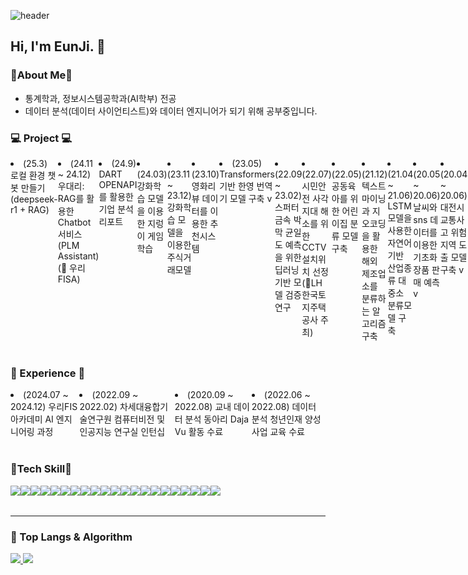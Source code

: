 ![header](https://capsule-render.vercel.app/api?type=waving&color=gradient&height=360&text=Hello+World%21&fontSize=70&fontAlign=50&fontAlignY=50&desc=Happy+EunJi%27s+page&descSize=20&descAlign=50&descAlignY=60)

## Hi, I'm EunJi. 👋
### 🌱About Me🌱
  -  통계학과, 정보시스템공학과(AI학부) 전공
  -  데이터 분석(데이터 사이언티스트)와 데이터 엔지니어가 되기 위해 공부중입니다. 

### 💻 Project 💻
<div style="display:flex; flex-direction:row;">
    <li>(25.3) 로컬 환경 챗봇 만들기(deepseek-r1 + RAG) </li>
    <li>(24.11 ~ 24.12) 우대리: RAG를 활용한 Chatbot 서비스(PLM Assistant) (🥇 우리FISA) </li>
    <li>(24.9) DART OPENAPI를 활용한 기업 분석 리포트 </li>
    <li>(24.03) 강화학습 모델을 이용한 지렁이 게임 학습 </li>
    <li>(23.11 ~ 23.12) 강화학습 모델을 이용한 주식거래모델 </li>
    <li>(23.10) 영화리뷰 데이터를 이용한 추천시스템 </li>
    <li>(23.05) Transformers 기반 한영 번역기 모델 구축 v </li>
    <li>(22.09 ~ 23.02) 스퍼터 금속 박막 균일도 예측을 위한 딥러닝 기반 모델 검증 연구</li>
    <li>(22.07) 시민안전 사각지대 해소를 위한 CCTV설치위치 선정 (🥉LH 한국토지주택공사 주최)</li>
    <li>(22.05) 공동육아를 위한 어린이집 분류 모델 구축 </li>
    <li>(21.12) 텍스트마이닝과 지오코딩을 활용한 해외 제조업소를 분류하는 알고리즘 구축</li>
    <li>(21.04 ~ 21.06) LSTM 모델을 사용한 자연어 기반 산업종류 대중소 분류모델 구축</li>
    <li>(20.05 ~ 20.06) 날씨와 sns 데이터를 이용한 기초화장품 판매 예측 v</li>
    <li>(20.04 ~ 20.06) 대전시 교통사고 위험 지역 도출 모델 구축 v</li>
</div><br>

 
### 💪 Experience 💪
<div style="display:flex; flex-direction:row;">
    <li>(2024.07 ~ 2024.12) 우리FIS 아카데미 AI 엔지니어링 과정</li>
    <li>(2022.09 ~ 2022.02) 차세대융합기술연구원 컴퓨터비전 및 인공지능 연구실 인턴십</li>
    <li>(2020.09 ~ 2022.08) 교내 데이터 분석 동아리 Daja Vu 활동 수료</li>
    <li>(2022.06 ~ 2022.08) 데이터 분석 청년인재 양성사업 교육 수료</li>
</div><br>



### 🔨Tech Skill🔨
<div style="display:flex; flex-direction:row;">
    <img src="https://img.shields.io/badge/Python-3766AB?style=flat-square&logo=Python&logoColor=white"/></a>
    <img src="https://img.shields.io/badge/R-276DC3?style=flat-square&logo=R&logoColor=white"/></a>
    <img src="https://img.shields.io/badge/SAS-047DA3?style=flat-square&logo=sas&logoColor=white"/></a>
    <img src="https://img.shields.io/badge/SPSS-0066B1?style=flat-square&logo=spss&logoColor=white"/></a>
    <img src="https://img.shields.io/badge/Tableau-E97627?style=flat-square&logo=Tableau&logoColor=white"/>
    <img src="https://img.shields.io/badge/MySQL-4479A1?style=flat-square&logo=MySQL&logoColor=white"/>
    <img src="https://img.shields.io/badge/OpenAI-412991?style=flat-square&logo=openai&logoColor=white"> 
    <br>
    <img src="https://img.shields.io/badge/elasticsearch-005571.svg?&style=flat-square&logo=elasticsearch&logoColor=white">
    <img src="https://img.shields.io/badge/apacheairflow-017CEE.svg?&style=flat-square&logo=apacheairflow&logoColor=white">
    <br>  
    <img src="https://img.shields.io/badge/C++-00599C?style=flat-square&logo=C%2B%2B&logoColor=white"> 
    <img src="https://img.shields.io/badge/Java-007396?style=flat-square&logo=Java&logoColor=white"> 
    <br>
    <img src="https://img.shields.io/badge/html5-E34F26?style=flat-square&logo=html5&logoColor=white"> 
    <img src="https://img.shields.io/badge/css3-1572B6?style=flat-square&logo=css3&logoColor=white"> 
    <img src="https://img.shields.io/badge/javascript-F7DF1E?style=flat-square&logo=javascript&logoColor=black"> 
    <img src="https://img.shields.io/badge/django-092E20.svg?&style=flat-square&logo=django&logoColor=white">
    <br>
    <img src="https://img.shields.io/badge/Amazon AWS-232F3E?style=flat-square&logo=amazon aws&logoColor=white"> 
    <img src="https://img.shields.io/badge/Amazon EC2-FF9900?style=flat-square&logo=amazon ec2&logoColor=white"> 
    <img src="https://img.shields.io/badge/Amazon RDS-527FFF?style=flat-square&logo=amazon rds&logoColor=white">
    <br>
    <img src="https://img.shields.io/badge/linux-FCC624.svg?&style=flat-square&logo=linux&logoColor=white">
    <img src="https://img.shields.io/badge/git-F05032.svg?&style=flat-square&logo=git&logoColor=white">
    <img src="https://img.shields.io/badge/notion-000000.svg?&style=flat-square&logo=notion&logoColor=white">
</div><br>

---
### 🚌 Top Langs & Algorithm

<a href="s">
  <img src="https://github-readme-stats.vercel.app/api/top-langs/?username=euneun9&layout=compact"/>
  <img src="https://github-readme-stats.vercel.app/api?username=euneun9&show_icons=true" />
</a>

